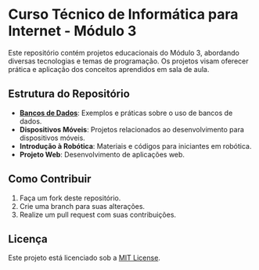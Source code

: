 # Curso Técnico de Informática para Internet - Módulo 3

Este repositório contém projetos educacionais do Módulo 3, abordando diversas tecnologias e temas de programação. Os projetos visam oferecer prática e aplicação dos conceitos aprendidos em sala de aula.

## Estrutura do Repositório

- <a href='./bancos_de_dados_2/cronograma.md'>**Bancos de Dados**</a>: Exemplos e práticas sobre o uso de bancos de dados.
- **Dispositivos Móveis**: Projetos relacionados ao desenvolvimento para dispositivos móveis.
- **Introdução à Robótica**: Materiais e códigos para iniciantes em robótica.
- **Projeto Web**: Desenvolvimento de aplicações web.

## Como Contribuir

1. Faça um fork deste repositório.
2. Crie uma branch para suas alterações.
3. Realize um pull request com suas contribuições.

## Licença

Este projeto está licenciado sob a [MIT License](LICENSE).